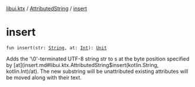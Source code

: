[libui.ktx](../index.md) / [AttributedString](index.md) / [insert](./insert.md)

# insert

`fun insert(str: `[`String`](https://kotlinlang.org/api/latest/jvm/stdlib/kotlin/-string/index.html)`, at: `[`Int`](https://kotlinlang.org/api/latest/jvm/stdlib/kotlin/-int/index.html)`): `[`Unit`](https://kotlinlang.org/api/latest/jvm/stdlib/kotlin/-unit/index.html)

Adds the '\0'-terminated UTF-8 string str to s at the byte position specified by [at](insert.md#libui.ktx.AttributedString$insert(kotlin.String, kotlin.Int)/at).
The new substring will be unattributed existing attributes will be moved along with their text.

